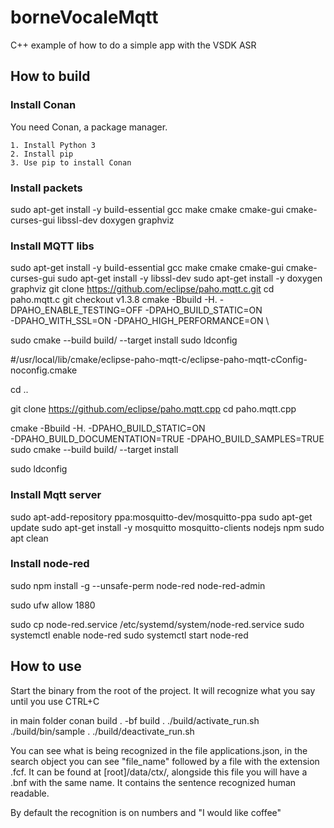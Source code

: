 # borneVocaleMqtt

C++ example of how to do a simple app with the VSDK ASR

## How to build

### Install Conan

You need Conan, a package manager.

    1. Install Python 3
    2. Install pip
    3. Use pip to install Conan


### Install packets
sudo apt-get install -y build-essential gcc make cmake cmake-gui cmake-curses-gui libssl-dev doxygen graphviz

### Install MQTT libs

sudo apt-get install -y  build-essential gcc make cmake cmake-gui cmake-curses-gui
sudo apt-get install -y libssl-dev 
sudo apt-get install -y doxygen graphviz
git clone https://github.com/eclipse/paho.mqtt.c.git
cd paho.mqtt.c
git checkout v1.3.8
cmake -Bbuild -H. -DPAHO_ENABLE_TESTING=OFF -DPAHO_BUILD_STATIC=ON \
    -DPAHO_WITH_SSL=ON -DPAHO_HIGH_PERFORMANCE=ON \
    
sudo cmake --build build/ --target install
sudo ldconfig

#/usr/local/lib/cmake/eclipse-paho-mqtt-c/eclipse-paho-mqtt-cConfig-noconfig.cmake

cd ..

git clone https://github.com/eclipse/paho.mqtt.cpp
cd paho.mqtt.cpp

cmake -Bbuild -H. -DPAHO_BUILD_STATIC=ON \
    -DPAHO_BUILD_DOCUMENTATION=TRUE -DPAHO_BUILD_SAMPLES=TRUE 
sudo cmake --build build/ --target install

sudo ldconfig

### Install Mqtt server

sudo apt-add-repository ppa:mosquitto-dev/mosquitto-ppa
sudo apt-get update
sudo apt-get install -y mosquitto mosquitto-clients nodejs npm
sudo apt clean

### Install node-red

sudo npm install -g --unsafe-perm node-red node-red-admin

sudo ufw allow 1880

sudo cp node-red.service /etc/systemd/system/node-red.service
sudo systemctl enable node-red
sudo systemctl start node-red



## How to use

Start the binary from the root of the project. It will recognize what you say until you use CTRL+C

in main folder
conan build . -bf build
. ./build/activate_run.sh 
./build/bin/sample
. ./build/deactivate_run.sh 

You can see what is being recognized in the file applications.json, in the search object you can see "file_name" followed by a file with the extension .fcf. It can be found at [root]/data/ctx/, alongside this file you will have a .bnf with the same name. It contains the sentence recognized human readable.

By default the recognition is on numbers and "I would like coffee"
